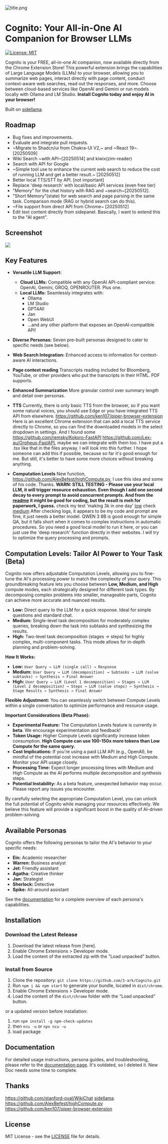 ![title.png](docs/title.png)
# Cognito: Your All-in-One AI Companion for Browser LLMs

[![License: MIT](https://img.shields.io/badge/License-MIT-yellow.svg)](https://opensource.org/licenses/MIT)

Cognito is your FREE, all-in-one AI companion, now available directly from the Chrome Extension Store! This powerful extension brings the capabilities of Large Language Models (LLMs) to your browser, allowing you to summarize web pages, interact directly with page content, conduct context-aware web searches, read out the responses, and more. Choose between cloud-based services like OpenAI and Gemini or run models locally with Ollama and LM Studio. **Install Cognito today and enjoy AI in your browser!**

Built on [sidellama](https://github.com/gyopak/sidellama).
## Roadmap

*   Bug fixes and improvements.
*   Evaluate and integrate pull requests.
*   ~Migrate to Shadcn/ui from Chakra-UI V2,~ and ~React 19~. [20250509]
*   Wiki Search ~with API~[20250514] and kiwix(zim-reader)
*   Search with API for Google
*   ~Simple tool use to enhance the current web search to reduce the cost of running LLM and get a better result.~ [20250512]
*   Better local TTS/STT by API. [not important]
*   Replace 'deep research' with local/basic API services (even free tier)
*   "Memory" for the chat history with RAG and ~search~[20250512].
*   "Short Memory"(state) for web search and page parsing in the same task. Comparison mode (RAG or hybrid search can do this).
*   ~File support from direct API from Chrome~ [20250512]
*   Edit text content directly from sidepanel. Basically, I want to extend this to the "AI agent".
## Screenshot

![](docs/screenshot.png)

## Key Features

*   **Versatile LLM Support:**
    *   **Cloud LLMs:** Compatible with any OpenAI API-compliant service: OpenAI, Gemini, GROQ, OPENROUTER. Plus one.
    *   **Local LLMs:** Seamlessly integrates with:
        *   Ollama
        *   LM Studio
        *   GPT4All
        *   Jan
        *   Open WebUI
        *   ...and any other platform that exposes an OpenAI-compatible API!

*   **Diverse Personas:** Seven pre-built personas designed to cater to specific needs (see below).
*   **Web Search Integration:** Enhanced access to information for context-aware AI interactions.
*   **Page context reading** Transcripts reading included for Bloomberg, YouTube, or other providers who put the transcripts in their HTML. PDF supports.
*   **Enhanced Summarization** More granular control over summary length and detail over personas.
*   **TTS** Currently, there is only basic TTS from the browser, so if you want some natural voices, you should use Edge or you have integrated TTS API from elsewhere. https://github.com/ken107/piper-browser-extension Here is an excellent Chrome extension that can add a local TTS service directly to Chrome, so you can find the downloaded models in the select dropdown in settings. And I found some https://github.com/remsky/Kokoro-FastAPI https://github.com/Lex-au/Orpheus-FastAPI, maybe we can integrate with them too. I have put a .tsx like that in the files anyway. I will look into this further. I hope someone can add this if possible, because so far it's good enough for me. But still, it's better to have some more choices without breaking anything.
*   **Computation Levels** New function, https://github.com/AlexBefest/highCompute.py, I use this idea and some of his code. Thanks. **WARN: STILL TESTING - Please use your local LLM, it will trigger resource exhaustion. Even though I add one second decay to every prompt to avoid concurrent prompts. And from the [readme](https://github.com/AlexBefest/highCompute.py) it might be good for coding, but the result is meh for paperwork, I guess.** check my test 'making 3k in one day' [low](https://github.com/user-attachments/assets/ea26cf72-393b-4027-a26a-058086b1dd71) check [medium](https://github.com/user-attachments/assets/9ebfd187-4f3f-4370-846e-3c7c3c5e5c19) After checking logs, it appears to be my code and prompt are fine, it just needs a better model. QWEN 3 8B is good enough for simple QA, but it falls short when it comes to complex instructions in automatic procedures. So you need a good local model to run it here, or you can just use the 'deep research' function directly in their websites. I will try to optimize the query processing and prompts.

## Computation Levels: Tailor AI Power to Your Task (Beta)

Cognito now offers adjustable Computation Levels, allowing you to fine-tune the AI's processing power to match the complexity of your query. This groundbreaking feature lets you choose between **Low, Medium, and High** compute modes, each strategically designed for different task types. By decomposing complex problems into smaller, manageable parts, Cognito can achieve more accurate and nuanced results.

*   **Low:** Direct query to the LLM for a quick response. Ideal for simple questions and standard chat.
*   **Medium:** Single-level task decomposition for moderately complex queries, breaking down the task into subtasks and synthesizing the results.
*   **High:** Two-level task decomposition (stages → steps) for highly complex, multi-component tasks. This mode allows for in-depth planning and problem-solving.

**How It Works:**

*   **Low:** `User Query → LLM (single call) → Response`
*   **Medium:** `User Query → LLM (decomposition) → Subtasks → LLM (solve subtasks) → Synthesis → Final Answer`
*   **High:** `User Query → LLM (Level 1 decomposition) → Stages → LLM (Level 2 decomposition) → Steps → LLM (solve steps) → Synthesis → Stage Results → Synthesis → Final Answer`

**Flexible Adjustment:** You can seamlessly switch between Compute Levels within a single conversation to optimize performance and resource usage.

**Important Considerations (Beta Phase):**

*   **Experimental Feature:** The Computation Levels feature is currently in **beta**. We encourage experimentation and feedback!
*   **Token Usage:** Higher Compute Levels significantly increase token consumption. **High Compute can use 100-150x more tokens than Low Compute for the same query.**
*   **Cost Implications:** If you're using a paid LLM API (e.g., OpenAI), be mindful of the potential cost increase with Medium and High Compute. Monitor your API usage closely.
*   **Processing Time:** Expect longer processing times with Medium and High Compute as the AI performs multiple decomposition and synthesis steps.
*   **Potential Instability:** As a beta feature, unexpected behavior may occur. Please report any issues you encounter.

By carefully selecting the appropriate Computation Level, you can unlock the full potential of Cognito while managing your resources effectively. We believe this feature will provide a significant boost in the quality of AI-driven problem-solving.
   
## Available Personas

Cognito offers the following personas to tailor the AI's behavior to your specific needs:

*   **Ein:** Academic researcher
*   **Warren:** Business analyst
*   **Jet:** Friendly assistant
*   **Agatha:** Creative thinker
*   **Jan:** Strategist
*   **Sherlock:** Detective
*   **Spike:** All-around assistant

See the [documentation](DOCs.md) for a complete overview of each persona's capabilities.

## Installation

### Download the Latest Release

1.  Download the latest release from [here].
2.  Enable Chrome Extensions > Developer mode.
3.  Load the content of the extracted zip with the "Load unpacked" button.

### Install from Source

1.  Clone the repository: `git clone https://github.com/3-ark/Cognito.git`
2.  Run `npm i && npm start` to generate your bundle, located in `dist/chrome`.
3.  Enable Chrome Extensions > Developer mode.
4.  Load the content of the `dist/chrome` folder with the "Load unpacked" button.

or a updated version before installation:
1. run `npm install -g npm-check-updates`
2. then `ncu -u` or `npx ncu -u`
3. load package




## Documentation

For detailed usage instructions, persona guides, and troubleshooting, please refer to the [documentation page](DOCs.md).
It's outdated, so I deleted it. New Doc needs some time to complete.

## Thanks

https://github.com/stanford-oval/WikiChat
[sidellama](https://github.com/gyopak/sidellama).
https://github.com/AlexBefest/highCompute.py
https://github.com/ken107/piper-browser-extension

## License

MIT License - see the [LICENSE](LICENSE) file for details.

